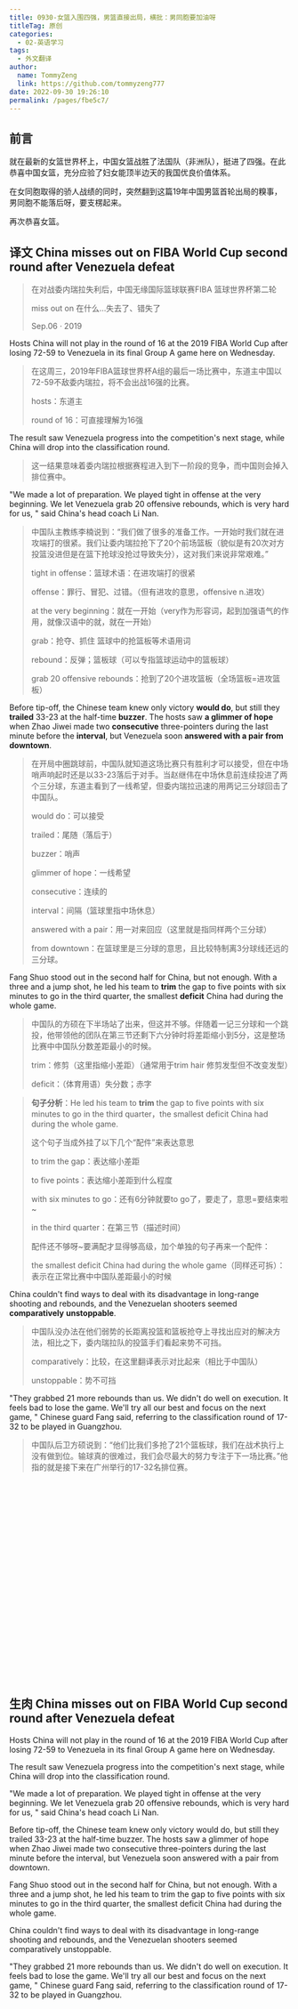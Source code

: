 ```yaml
---
title: 0930-女篮入围四强，男篮直接出局，横批：男同胞要加油呀
titleTag: 原创
categories: 
  - 02-英语学习
tags: 
  - 外文翻译
author: 
  name: TommyZeng
  link: https://github.com/tommyzeng777
date: 2022-09-30 19:26:10
permalink: /pages/fbe5c7/
---
```


## 前言

就在最新的女篮世界杯上，中国女篮战胜了法国队（非洲队），挺进了四强。在此恭喜中国女篮，充分应验了妇女能顶半边天的我国优良价值体系。

在女同胞取得的骄人战绩的同时，突然翻到这篇19年中国男篮首轮出局的糗事，男同胞不能落后呀，要支楞起来。

再次恭喜女篮。<!-- more -->



## 译文 China misses out on FIBA World Cup second round after Venezuela defeat

>在对战委内瑞拉失利后，中国无缘国际篮球联赛FIBA 篮球世界杯第二轮
>
>miss out on 在什么…失去了、错失了
>
>
>Sep.06 · 2019

Hosts China will not play in the round of 16 at the 2019 FIBA World Cup after losing 72-59 to Venezuela in its final Group A game here on Wednesday.

> 在这周三，2019年FIBA篮球世界杯A组的最后一场比赛中，东道主中国以72-59不敌委内瑞拉，将不会出战16强的比赛。
>
> hosts：东道主
>
> round of 16：可直接理解为16强

The result saw Venezuela progress into the competition's next stage, while China will drop into the classification round.

> 这一结果意味着委内瑞拉根据赛程进入到下一阶段的竞争，而中国则会掉入排位赛中。



"We made a lot of preparation. We played tight in offense at the very beginning. We let Venezuela grab 20 offensive rebounds, which is very hard for us, " said China's head coach Li Nan.

> 中国队主教练李楠说到：“我们做了很多的准备工作。一开始时我们就在进攻端打的很紧。我们让委内瑞拉抢下了20个前场篮板（貌似是有20次对方投篮没进但是在篮下抢球没抢过导致失分），这对我们来说非常艰难。”
>
> tight in offense：篮球术语：在进攻端打的很紧 
>
> offense：罪行、冒犯、过错。（但有进攻的意思，offensive n.进攻）
>
> at the very beginning：就在一开始（very作为形容词，起到加强语气的作用，就像汉语中的就，就在一开始）
>
> grab：抢夺、抓住		篮球中的抢篮板等术语用词
>
> rebound：反弹；篮板球（可以专指篮球运动中的篮板球）
>
> grab 20 offensive rebounds：抢到了20个进攻篮板（全场篮板=进攻篮板）



Before tip-off, the Chinese team knew only victory **would do**, but still they **trailed** 33-23 at the half-time **buzzer**. The hosts saw **a glimmer of hope** when Zhao Jiwei made two **consecutive** three-pointers during the last minute before the **interval**, but Venezuela soon **answered with a pair** **from downtown**.

> 在开局中圈跳球前，中国队就知道这场比赛只有胜利才可以接受，但在中场哨声响起时还是以33-23落后于对手。当赵继伟在中场休息前连续投进了两个三分球，东道主看到了一线希望，但委内瑞拉迅速的用两记三分球回击了中国队。
>
> would do：可以接受
>
> trailed：尾随（落后于）
>
> buzzer：哨声
>
> glimmer of hope：一线希望
>
> consecutive：连续的
>
> interval：间隔（篮球里指中场休息）
>
> answered with a pair：用一对来回应（这里就是指同样两个三分球）
>
> from downtown：在篮球里是三分球的意思，且比较特制离3分球线还远的三分球。                                                                                                                           

Fang Shuo stood out in the second half for China, but not enough. With a three and a jump shot, he led his team to **trim** the gap to five points with six minutes to go in the third quarter, the smallest **deficit** China had during the whole game.

> 中国队的方硕在下半场站了出来，但这并不够。伴随着一记三分球和一个跳投，他带领他的团队在第三节还剩下六分钟时将差距缩小到5分，这是整场比赛中中国队分数差距最小的时候。
>
> trim：修剪（这里指缩小差距）（通常用于trim hair 修剪发型但不改变发型）
>
> deficit：（体育用语）失分数；赤字

> **句子分析**：He led his team to **trim** the gap to five points with six minutes to go in the third quarter，the smallest deficit China had during the whole game.
>
> 这个句子当成外挂了以下几个“配件”来表达意思
>
> to trim the gap：表达缩小差距
>
> to five points：表达缩小差距到什么程度
>
> with six minutes to go：还有6分钟就要to go了，要走了，意思=要结束啦~
>
> in the third quarter：在第三节（描述时间）
>
> 配件还不够呀~要满配才显得够高级，加个单独的句子再来一个配件：
>
> the smallest deficit China had during the whole game（同样还可拆）：表示在正常比赛中中国队差距最小的时候



China couldn't find ways to deal with its disadvantage in long-range shooting and rebounds, and the Venezuelan shooters seemed **comparatively** **unstoppable**.

> 中国队没办法在他们弱势的长距离投篮和篮板抢夺上寻找出应对的解决方法，相比之下，委内瑞拉队的投篮手们看起来势不可挡。
>
> comparatively：比较，在这里翻译表示对比起来（相比于中国队）
>
> unstoppable：势不可挡

 

"They grabbed 21 more rebounds than us. We didn't do well on execution. It feels bad to lose the game. We'll try all our best and focus on the next game, " Chinese guard Fang said, referring to the classification round of 17-32 to be played in Guangzhou.

> 中国队后卫方硕说到：“他们比我们多抢了21个篮板球，我们在战术执行上没有做到位。输球真的很难过，我们会尽最大的努力专注于下一场比赛。”他指的就是接下来在广州举行的17-32名排位赛。





<br><br><br><br><br><br><br><br><br><br><br><br><br><br><br><br><br><br><br><br><br>





## 生肉 China misses out on FIBA World Cup second round after Venezuela defeat

Hosts China will not play in the round of 16 at the 2019 FIBA World Cup after losing 72-59 to Venezuela in its final Group A game here on Wednesday.



The result saw Venezuela progress into the competition's next stage, while China will drop into the classification round.


"We made a lot of preparation. We played tight in offense at the very beginning. We let Venezuela grab 20 offensive rebounds, which is very hard for us, " said China's head coach Li Nan.



Before tip-off, the Chinese team knew only victory would do, but still they trailed 33-23 at the half-time buzzer. The hosts saw a glimmer of hope when Zhao Jiwei made two consecutive three-pointers during the last minute before the interval, but Venezuela soon answered with a pair from downtown.



Fang Shuo stood out in the second half for China, but not enough. With a three and a jump shot, he led his team to trim the gap to five points with six minutes to go in the third quarter, the smallest deficit China had during the whole game.



China couldn't find ways to deal with its disadvantage in long-range shooting and rebounds, and the Venezuelan shooters seemed comparatively unstoppable.

"They grabbed 21 more rebounds than us. We didn't do well on execution. It feels bad to lose the game. We'll try all our best and focus on the next game, " Chinese guard Fang said, referring to the classification round of 17-32 to be played in Guangzhou.

